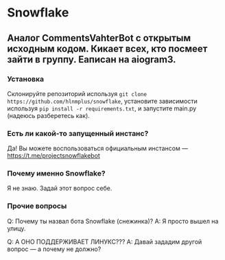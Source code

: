 # Snowflake

## Аналог CommentsVahterBot с открытым исходным кодом. Кикает всех, кто посмеет зайти в группу. Еаписан на aiogram3.

### Установка

Склонируйте репозиторий используя `git clone https://github.com/hlnmplus/snowflake`, установите зависимости используя `pip install -r requirements.txt`, и запустите main.py (надеюсь разберетесь как).

### Есть ли какой-то запущенный инстанс?

Да! Вы можете воспользоваться официальным инстансом — https://t.me/projectsnowflakebot

### Почему именно Snowflake?

Я не знаю. Задай этот вопрос себе.

### Прочие вопросы

Q: Почему ты назвал бота Snowflake (снежинка)?
A: Я просто вышел на улицу.

Q: А ОНО ПОДДЕРЖИВАЕТ ЛИНУКС???
A: Давай зададим другой вопрос — а почему не должно?